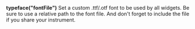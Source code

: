 <a name="typeface"><h3 style="padding-top: 40px; margin-top: 40px;"></h3></a>
**typeface("fontFile")** Set a custom .ttf/.otf font to be used by all widgets. Be sure to use a relative path to the font file. And don't forget to include the file if you share your instrument.  
